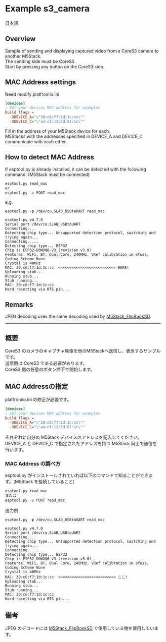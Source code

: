 # Example s3_camera

[日本語](#概要)

## Overview
Sample of sending and displaying captured video from a CoreS3 camera to another M5Stack.  
The sending side must be CoreS3.  
Start by pressing any button on the CoreS3 side.

## MAC Address settings

Need modify platfromio.ini
```ini
[devices]
; Set your devices MAC address for examples
build_flags = 
  -DDEVICE_A="\"30:c6:f7:1d:1c:cc\""
  -DDEVICE_C="\"a4:cf:12:6d:87:1c\""
```
Fill in the address of your M5Stack device for each.  
M5Stacks with the addresses specified in DEVICE\_A and DEVICE\_C communicate with each other.

## How to detect MAC Address
If esptool.py is already installed, it can be detected with the following command. (M5Stack must be connected)

```sh
esptool.py read_mac
or
esptool.py -p PORT read_mac
```

e.g.
```
esptool.py -p /dev/cu.SLAB_USBtoUART read_mac

esptool.py v4.7.0
Serial port /dev/cu.SLAB_USBtoUART
Connecting....
Detecting chip type... Unsupported detection protocol, switching and trying again...
Connecting.....
Detecting chip type... ESP32
Chip is ESP32-D0WDQ6-V3 (revision v3.0)
Features: WiFi, BT, Dual Core, 240MHz, VRef calibration in efuse, Coding Scheme None
Crystal is 40MHz
MAC: 30:c6:f7:1d:1c:cc  <<<<<<<<<<<<<<<<<<<<<<<<<< HERE!
Uploading stub...
Running stub...
Stub running...
MAC: 30:c6:f7:1d:1c:cc
Hard resetting via RTS pin...
```

## Remarks
JPEG decoding uses the same decoding used by [M5Stack_FlipBookSD](https://github.com/GOB52/M5Stack_FlipBookSD).


---

## 概要
CoreS3 のカメラのキャプチャ映像を他のM5Stackへ送信し、表示するサンプルです。  
送信側は CoreS3 である必要があります。  
CoreS3 側の任意のボタン押下で開始します。

## MAC Addressの指定
platfromio.ini の修正が必要です。
```ini
[devices]
; Set your devices MAC address for examples
build_flags = 
  -DDEVICE_A="\"30:c6:f7:1d:1c:cc\""
  -DDEVICE_C="\"a4:cf:12:6d:87:1c\""
```
それぞれに自分の M5Stack デバイスのアドレスを記入してください。  
DEVICE\_A と DEVICE\_C で指定されたアドレスを持つ M5Stack 同士で通信を行います。

### MAC Address の調べ方
esptool.py がインストールされていれば以下のコマンドで知ることができます。(M5Stack を接続していること)

```sh
esptool.py read_mac
または
esptool.py -p PORT read_mac
```

出力例
```
esptool.py -p /dev/cu.SLAB_USBtoUART read_mac

esptool.py v4.7.0
Serial port /dev/cu.SLAB_USBtoUART
Connecting....
Detecting chip type... Unsupported detection protocol, switching and trying again...
Connecting.....
Detecting chip type... ESP32
Chip is ESP32-D0WDQ6-V3 (revision v3.0)
Features: WiFi, BT, Dual Core, 240MHz, VRef calibration in efuse, Coding Scheme None
Crystal is 40MHz
MAC: 30:c6:f7:1d:1c:cc  <<<<<<<<<<<<<<<<<<<<<<<<<< ここ!
Uploading stub...
Running stub...
Stub running...
MAC: 30:c6:f7:1d:1c:cc
Hard resetting via RTS pin...
```

## 備考

JPEG のデコードには [M5Stack_FlipBookSD](https://github.com/GOB52/M5Stack_FlipBookSD) で使用している物を使用しています。

